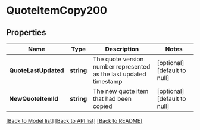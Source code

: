 # QuoteItemCopy200

## Properties
Name | Type | Description | Notes
------------ | ------------- | ------------- | -------------
**QuoteLastUpdated** | **string** | The quote version number represented as the last updated timestamp | [optional] [default to null]
**NewQuoteItemId** | **string** | The new quote item that had been copied | [optional] [default to null]

[[Back to Model list]](../README.md#documentation-for-models) [[Back to API list]](../README.md#documentation-for-api-endpoints) [[Back to README]](../README.md)


